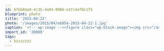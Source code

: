 ```yaml
---
id: 6fbb8aa0-4c35-4a04-9986-e1fc4af0c1f5
blueprint: photo
title: '2015-04-22'
photo: '/images/2015/04/e6854-2015-04-22-1.jpg'
caption: '<!-- wp:image --><figure class="wp-block-image"><img src="/assets/images/2015/04/e6854-2015-04-22-1.jpg" /></figure><!-- /wp:image --><!-- wp:paragraph --><p>Happy Earth day! #bzzzzzzz</p><!-- /wp:paragraph -->'
import_id: '20988'
tags:
  - bzzzzzzz
---
```

